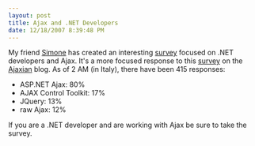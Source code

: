 ```yaml
---
layout: post
title: Ajax and .NET Developers
date: 12/18/2007 8:39:48 PM
---
```


My friend [Simone](http://codeclimber.net.nz/) has created an interesting [survey](http://www.surveymonkey.com/s.aspx?sm=08SQvBq_2b7IuNd14d88ywJg_3d_3d) focused on .NET developers and Ajax. It's a more focused response to this [survey](http://codeclimber.net.nz/archive/2007/12/18/ASP.NET-Ajax-usage-floats-around-35.aspx) on the [Ajaxian](http://ajaxian.com/) blog. As of 2 AM (in Italy), there have been 415 responses:

*   ASP.NET Ajax: 80%
*   AJAX Control Toolkit: 17%
*   JQuery: 13%
*   raw Ajax: 12%  

If you are a .NET developer and are working with Ajax be sure to take the survey.
